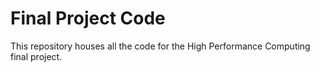 # Final Project Code
This repository houses all the code for the High Performance Computing final project.
